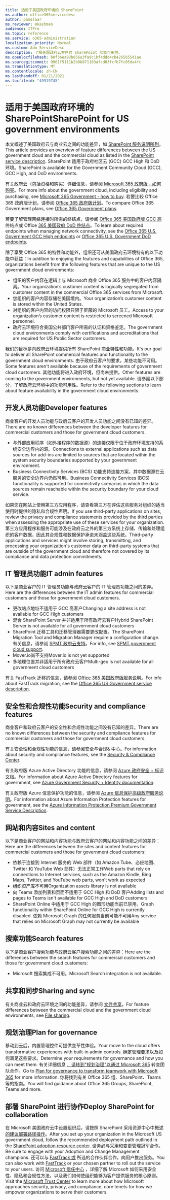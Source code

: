 ```yaml
---
title: 适用于美国政府环境的 SharePoint
ms.author: office365servicedesc
author: pamelaar
ms.reviewer: mkashman
audience: ITPro
ms.topic: reference
ms.service: o365-administration
localization_priority: Normal
ms.custom: Adm_ServiceDesc
description: 了解美国政府云客户的 SharePoint 功能可用性。
ms.openlocfilehash: b0f36ea92b856a3fa9c1bf4ddd4cb4265655d1ae
ms.sourcegitcommit: 9961f5111b2b8b871183afcd03fcfb7fc05da4fc
ms.translationtype: MT
ms.contentlocale: zh-CN
ms.lasthandoff: 01/21/2021
ms.locfileid: "49919745"
---
```

# <a name="sharepoint-for-us-government-environments"></a><span data-ttu-id="3721d-103">适用于美国政府环境的 SharePoint</span><span class="sxs-lookup"><span data-stu-id="3721d-103">SharePoint for US government environments</span></span>

<span data-ttu-id="3721d-104">本文概述了美国政府云与商业云之间的功能差异，如 [SharePoint 服务说明所列](/office365/servicedescriptions/sharepoint-online-service-description/sharepoint-online-service-description)。</span><span class="sxs-lookup"><span data-stu-id="3721d-104">This article provides an overview of feature differences between the US government cloud and the commercial cloud as listed in the [SharePoint service description](/office365/servicedescriptions/sharepoint-online-service-description/sharepoint-online-service-description).</span></span> <span data-ttu-id="3721d-105">SharePoint 适用于政府社区云 (GCC) GCC High 和 DoD 环境。</span><span class="sxs-lookup"><span data-stu-id="3721d-105">SharePoint is available for the Government Community Cloud (GCC), GCC High, and DoD environments.</span></span> 

<span data-ttu-id="3721d-106">有关政府云（包括资格和购买）详细信息，请参阅 [Microsoft 365 政府版 - 如何购买](/office365/servicedescriptions/office-365-platform-service-description/office-365-us-government/microsoft-365-government-how-to-buy)。</span><span class="sxs-lookup"><span data-stu-id="3721d-106">For more info about the government cloud, including eligibility and purchasing, see [Microsoft 365 Government - how to buy](/office365/servicedescriptions/office-365-platform-service-description/office-365-us-government/microsoft-365-government-how-to-buy).</span></span> <span data-ttu-id="3721d-107">若要比较 Office 365 政府版计划，请参阅 [Office 365 政府版计划](https://www.microsoft.com/microsoft-365/government/compare-office-365-government-plans?rtc=1#EligibilityRequirements)。</span><span class="sxs-lookup"><span data-stu-id="3721d-107">To compare Office 365 Government plans, see [Office 365 Government plans](https://www.microsoft.com/microsoft-365/government/compare-office-365-government-plans?rtc=1#EligibilityRequirements).</span></span>

<span data-ttu-id="3721d-108">若要了解管理网络连接时所需的终结点，请参阅 [Office 365 美国政府版 GCC 高](/office365/enterprise/office-365-u-s-government-gcc-high-endpoints#sharepoint-online-and-onedrive-for-business) 终结点或 Office [365 美国政府 DoD 终结点](/office365/enterprise/office-365-u-s-government-dod-endpoints#sharepoint-online-and-onedrive-for-business)。</span><span class="sxs-lookup"><span data-stu-id="3721d-108">To learn about required endpoints when managing network connectivity, see the [Office 365 U.S. Government GCC High endpoints](/office365/enterprise/office-365-u-s-government-gcc-high-endpoints#sharepoint-online-and-onedrive-for-business) or [Office 365 U.S. Government DoD endpoints](/office365/enterprise/office-365-u-s-government-dod-endpoints#sharepoint-online-and-onedrive-for-business).</span></span>

<span data-ttu-id="3721d-109">除了享受 Office 365 的特性和功能外，组织还可从美国政府云环境特有的以下功能中获益：</span><span class="sxs-lookup"><span data-stu-id="3721d-109">In addition to enjoying the features and capabilities of Office 365, organizations benefit from the following features that are unique to the US government cloud environments:</span></span>

-   <span data-ttu-id="3721d-110">组织的客户内容在逻辑上与 Microsoft 商业 Office 365 服务中的客户内容隔离。</span><span class="sxs-lookup"><span data-stu-id="3721d-110">Your organization’s customer content is logically segregated from customer content in the commercial Office 365 services from Microsoft.</span></span>
-   <span data-ttu-id="3721d-111">您组织的客户内容存储在美国境内。</span><span class="sxs-lookup"><span data-stu-id="3721d-111">Your organization’s customer content is stored within the United States.</span></span>
-   <span data-ttu-id="3721d-112">对组织的客户内容的访问权限只限于屏蔽的 Microsoft 员工。</span><span class="sxs-lookup"><span data-stu-id="3721d-112">Access to your organization’s customer content is restricted to screened Microsoft personnel.</span></span>
-   <span data-ttu-id="3721d-113">政府云环境符合美国公共部门客户所需的认证和资格鉴定。</span><span class="sxs-lookup"><span data-stu-id="3721d-113">The government cloud environments comply with certifications and accreditations that are required for US Public Sector customers.</span></span>

<span data-ttu-id="3721d-114">我们的目标是向政府云环境提供所有 SharePoint 商业特性和功能。</span><span class="sxs-lookup"><span data-stu-id="3721d-114">It's our goal to deliver all SharePoint commercial features and functionality to the government cloud environments.</span></span> <span data-ttu-id="3721d-115">由于政府云客户的要求，某些功能不可用。</span><span class="sxs-lookup"><span data-stu-id="3721d-115">Some features aren't available because of the requirements of government cloud customers.</span></span> <span data-ttu-id="3721d-116">其他功能将进入政府环境，但尚未提供。</span><span class="sxs-lookup"><span data-stu-id="3721d-116">Other features are coming to the government environments, but not yet available.</span></span> <span data-ttu-id="3721d-117">请参阅以下部分，了解政府云环境中的功能可用性。</span><span class="sxs-lookup"><span data-stu-id="3721d-117">Refer to the following sections to learn about feature availability in the government cloud environments.</span></span>

## <a name="developer-features"></a><span data-ttu-id="3721d-118">开发人员功能</span><span class="sxs-lookup"><span data-stu-id="3721d-118">Developer features</span></span>

<span data-ttu-id="3721d-119">商业客户的开发人员功能与政府云客户的开发人员功能之间没有已知的差异。</span><span class="sxs-lookup"><span data-stu-id="3721d-119">There are no known differences between the developer features for commercial customers and those for government cloud customers.</span></span>

- <span data-ttu-id="3721d-120">与外部应用程序（如外接程序的数据源）的连接仅限于位于政府环境支持的系统安全边界内的源。</span><span class="sxs-lookup"><span data-stu-id="3721d-120">Connections to external applications such as data sources for add-ins are limited to sources that are located within the system security boundaries supported by your government environment.</span></span>
- <span data-ttu-id="3721d-121">Business Connectivity Services (BCS) 功能支持连接方案，其中数据源在云服务的安全边界内仍然可用。</span><span class="sxs-lookup"><span data-stu-id="3721d-121">Business Connectivity Services (BCS) functionality is supported for connectivity scenarios in which the data sources remain reachable within the security boundary for your cloud service.</span></span>

<span data-ttu-id="3721d-122">如果您在网站上使用第三方应用程序，请查看第三方在评估这些服务对组织的适当使用时提供的隐私和合规性声明。</span><span class="sxs-lookup"><span data-stu-id="3721d-122">If you use third-party applications on sites, review the privacy and compliance statements provided by the third parties when assessing the appropriate use of these services for your organization.</span></span> <span data-ttu-id="3721d-123">第三方应用程序和服务可能涉及在政府云之外的第三方系统上存储、传输和处理组织的客户数据，因此其合规性和数据保护承诺未涵盖这些系统。</span><span class="sxs-lookup"><span data-stu-id="3721d-123">Third-party applications and services might involve storing, transmitting, and processing your organization's customer data on third-party systems that are outside of the government cloud and therefore not covered by its compliance and data protection commitments.</span></span> 

## <a name="it-admin-features"></a><span data-ttu-id="3721d-124">IT 管理员功能</span><span class="sxs-lookup"><span data-stu-id="3721d-124">IT admin features</span></span>

<span data-ttu-id="3721d-125">以下是商业客户的 IT 管理员功能与政府云客户的 IT 管理员功能之间的差异。</span><span class="sxs-lookup"><span data-stu-id="3721d-125">Here are the differences between the IT admin features for commercial customers and those for government cloud customers.</span></span>

- <span data-ttu-id="3721d-126">更改站点地址不适用于 GCC 高客户</span><span class="sxs-lookup"><span data-stu-id="3721d-126">Changing a site address is not available for GCC High customers</span></span>
- <span data-ttu-id="3721d-127">混合 SharePoint Server 并非适用于所有政府云客户</span><span class="sxs-lookup"><span data-stu-id="3721d-127">Hybrid SharePoint Server is not available for all government cloud customers</span></span>
- <span data-ttu-id="3721d-128">SharePoint 迁移工具和迁移管理器需要更改配置。</span><span class="sxs-lookup"><span data-stu-id="3721d-128">The SharePoint Migration Tool and Migration Manager require a configuration change.</span></span> <span data-ttu-id="3721d-129">有关信息，请参阅 [SPMT 政府云支持](/sharepointmigration/spmt-install-issues#government-cloud-support)。</span><span class="sxs-lookup"><span data-stu-id="3721d-129">For info, see [SPMT government cloud support](/sharepointmigration/spmt-install-issues#government-cloud-support).</span></span>
- <span data-ttu-id="3721d-130">Mover.io尚不支持</span><span class="sxs-lookup"><span data-stu-id="3721d-130">Mover.io is not yet supported</span></span>
- <span data-ttu-id="3721d-131">多地理位置并非适用于所有政府云客户</span><span class="sxs-lookup"><span data-stu-id="3721d-131">Multi-geo is not available for all government cloud customers</span></span>

<span data-ttu-id="3721d-132">有关 FastTrack 迁移的信息，请参阅 [Office 365 美国政府版服务说明](/office365/servicedescriptions/office-365-platform-service-description/office-365-us-government/office-365-us-government#data-migrations-performed-by-fasttrack)。</span><span class="sxs-lookup"><span data-stu-id="3721d-132">For info about FastTrack migration, see the [Office 365 US Government service description](/office365/servicedescriptions/office-365-platform-service-description/office-365-us-government/office-365-us-government#data-migrations-performed-by-fasttrack).</span></span>

## <a name="security-and-compliance-features"></a><span data-ttu-id="3721d-133">安全性和合规性功能</span><span class="sxs-lookup"><span data-stu-id="3721d-133">Security and compliance features</span></span>

<span data-ttu-id="3721d-134">商业客户和政府云客户的安全性和合规性功能之间没有已知的差异。</span><span class="sxs-lookup"><span data-stu-id="3721d-134">There are no known differences between the security and compliance features for commercial customers and those for government cloud customers.</span></span>

<span data-ttu-id="3721d-135">有关安全性和合规性功能的信息，请参阅安全与合规& [中心](https://docs.microsoft.com/office365/servicedescriptions/office-365-platform-service-description/office-365-securitycompliance-center)。</span><span class="sxs-lookup"><span data-stu-id="3721d-135">For information about security and compliance features, see the [Security & Compliance Center](https://docs.microsoft.com/office365/servicedescriptions/office-365-platform-service-description/office-365-securitycompliance-center).</span></span>

<span data-ttu-id="3721d-136">有关政府版 Azure Active Directory 功能的信息，请参阅 [Azure 政府安全 + 标识文档](/azure/azure-government/documentation-government-services-securityandidentity#azure-active-directory)。</span><span class="sxs-lookup"><span data-stu-id="3721d-136">For information about Azure Active Directory features for government, see [Azure Government Security + Identity documentation](/azure/azure-government/documentation-government-services-securityandidentity#azure-active-directory).</span></span> 

<span data-ttu-id="3721d-137">有关政府版 Azure 信息保护功能的信息，请参阅 [Azure 信息保护高级政府服务说明](/enterprise-mobility-security/solutions/ems-aip-premium-govt-service-description)。</span><span class="sxs-lookup"><span data-stu-id="3721d-137">For information about Azure Information Protection features for government, see the [Azure Information Protection Premium Government Service Description](/enterprise-mobility-security/solutions/ems-aip-premium-govt-service-description).</span></span> 

## <a name="sites-and-content"></a><span data-ttu-id="3721d-138">网站和内容</span><span class="sxs-lookup"><span data-stu-id="3721d-138">Sites and content</span></span>

<span data-ttu-id="3721d-139">以下是商业客户的网站和内容功能与政府云客户的网站和内容功能之间的差异：</span><span class="sxs-lookup"><span data-stu-id="3721d-139">Here are the differences between the sites and content features for commercial customers and those for government cloud customers:</span></span>

- <span data-ttu-id="3721d-140">依赖于连接到 Internet 服务的 Web 部件（如 Amazon Tube、必应地图、Twitter 和 YouTube Web 部件）无法正常工作</span><span class="sxs-lookup"><span data-stu-id="3721d-140">Web parts that rely on connections to Internet services, such as the Amazon Kindle, Bing Maps, Twitter, and YouTube web parts, won't work as expected</span></span>
- <span data-ttu-id="3721d-141">组织资产库不可用</span><span class="sxs-lookup"><span data-stu-id="3721d-141">Organization assets library is not available</span></span>
- <span data-ttu-id="3721d-142">向 Teams 添加列表和页面不适用于 GCC High 和 DoD 客户</span><span class="sxs-lookup"><span data-stu-id="3721d-142">Adding lists and pages to Teams isn't available for GCC High and DoD customers</span></span>
- <span data-ttu-id="3721d-143">SharePoint Online 中适用于 GCC High 的图形功能当前已禁用。</span><span class="sxs-lookup"><span data-stu-id="3721d-143">Graph functionality within SharePoint Online for GCC High is currently disabled.</span></span> <span data-ttu-id="3721d-144">依赖 Microsoft Graph 的任何服务当前可能不可用</span><span class="sxs-lookup"><span data-stu-id="3721d-144">Any service that relies on Microsoft Graph may not currently be available</span></span>

## <a name="search-features"></a><span data-ttu-id="3721d-145">搜索功能</span><span class="sxs-lookup"><span data-stu-id="3721d-145">Search features</span></span>

<span data-ttu-id="3721d-146">以下是商业客户搜索功能与政府云客户搜索功能之间的差异：</span><span class="sxs-lookup"><span data-stu-id="3721d-146">Here are the differences between the search features for commercial customers and those for government cloud customers:</span></span>

- <span data-ttu-id="3721d-147">Microsoft 搜索集成不可用。</span><span class="sxs-lookup"><span data-stu-id="3721d-147">Microsoft Search integration is not available.</span></span>

## <a name="sharing-and-sync"></a><span data-ttu-id="3721d-148">共享和同步</span><span class="sxs-lookup"><span data-stu-id="3721d-148">Sharing and sync</span></span>

<span data-ttu-id="3721d-149">有关商业云和政府云环境之间的功能差异，请参阅 [文件共享](/office365/servicedescriptions/office-365-platform-service-description/office-365-us-government/gcc-high-and-dod#file-sharing)。</span><span class="sxs-lookup"><span data-stu-id="3721d-149">For feature differences between the commercial cloud and the government cloud environments, see [File sharing](/office365/servicedescriptions/office-365-platform-service-description/office-365-us-government/gcc-high-and-dod#file-sharing).</span></span>

## <a name="plan-for-governance"></a><span data-ttu-id="3721d-150">规划治理</span><span class="sxs-lookup"><span data-stu-id="3721d-150">Plan for governance</span></span>

<span data-ttu-id="3721d-151">移动到云后，内置管理控件可提供变革性体验。</span><span class="sxs-lookup"><span data-stu-id="3721d-151">Your move to the cloud offers transformative experiences with built-in admin controls.</span></span> <span data-ttu-id="3721d-152">确定管理要求以及如何满足这些要求。</span><span class="sxs-lookup"><span data-stu-id="3721d-152">Determine your requirements for governance and how you can meet them.</span></span> <span data-ttu-id="3721d-153">有关详细信息 [，请转到"规划治理"以通过 Microsoft 365](https://resources.techcommunity.microsoft.com/teamwork-governance/) 转变团队合作。</span><span class="sxs-lookup"><span data-stu-id="3721d-153">Go to [Plan for governance to transform teamwork with Microsoft 365](https://resources.techcommunity.microsoft.com/teamwork-governance/) for more information.</span></span> <span data-ttu-id="3721d-154">你将找到有关 Office 365 组、SharePoint、Teams 等的指南。</span><span class="sxs-lookup"><span data-stu-id="3721d-154">You will find guidance about Office 365 Groups, SharePoint, Teams and more.</span></span>

## <a name="deploy-sharepoint-for-collaboration"></a><span data-ttu-id="3721d-155">部署 SharePoint 进行协作</span><span class="sxs-lookup"><span data-stu-id="3721d-155">Deploy SharePoint for collaboration</span></span>

<span data-ttu-id="3721d-156">在 Microsoft 美国政府云中设置组织后，请按照 SharePoint 采用资源中心中概述 [的建议部署路径操作](https://resources.techcommunity.microsoft.com/resources/SharePoint-adoption/)。</span><span class="sxs-lookup"><span data-stu-id="3721d-156">After you set up your organization in the Microsoft US government cloud, follow the recommended deployment path outlined in the [SharePoint adoption resource center](https://resources.techcommunity.microsoft.com/resources/SharePoint-adoption/).</span></span> <span data-ttu-id="3721d-157">请务必与采用和变更管理冠军合作。</span><span class="sxs-lookup"><span data-stu-id="3721d-157">Be sure to engage with your Adoption and Change Management champions.</span></span>
<span data-ttu-id="3721d-158">还可以与 [FastTrack 或](https://www.microsoft.com/fasttrack) 所选的合作伙伴合作，向用户推出服务。</span><span class="sxs-lookup"><span data-stu-id="3721d-158">You can also work with [FastTrack](https://www.microsoft.com/fasttrack) or your chosen partner to roll out the service to your users.</span></span>
<span data-ttu-id="3721d-159">访问 [Microsoft 信任中心](https://www.microsoft.com/trust-center) ，详细了解 Microsoft 如何采用安全性、隐私和合规性方法，以及我们如何使组织能够为客户提供服务的核心原则。</span><span class="sxs-lookup"><span data-stu-id="3721d-159">Visit the [Microsoft Trust Center](https://www.microsoft.com/trust-center) to learn more about how Microsoft approaches security, privacy, and compliance, core tenets for how we empower organizations to serve their customers.</span></span>
